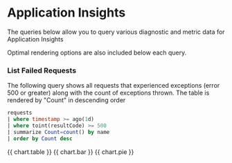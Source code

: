 # Application Insights
The queries below allow you to query various diagnostic and metric data for Application Insights

Optimal rendering options are also included below each query.

### List Failed Requests 
The following query shows all requests that experienced exceptions (error 500 or greater) along with the count of exceptions thrown. The table is rendered by "Count" in descending order

```sql
requests
| where timestamp >= ago(1d)
| where toint(resultCode) >= 500
| summarize Count=count() by name
| order by Count desc 
```

{{ chart.table }}
{{ chart.bar }}
{{ chart.pie }}